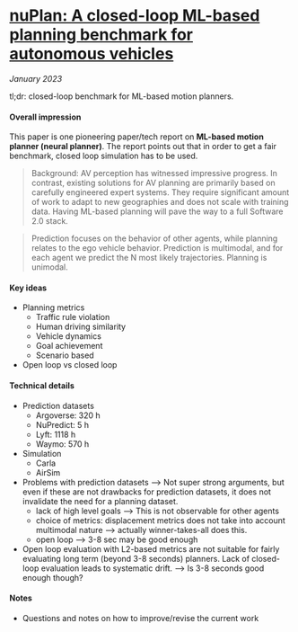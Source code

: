 # [nuPlan: A closed-loop ML-based planning benchmark for autonomous vehicles](https://arxiv.org/abs/2106.11810)

_January 2023_

tl;dr: closed-loop benchmark for ML-based motion planners.

#### Overall impression
This paper is one pioneering paper/tech report on **ML-based motion planner (neural planner)**. The report points out that in order to get a fair benchmark, closed loop simulation has to be used.

> Background: AV perception has witnessed impressive progress. In contrast, existing solutions for AV planning are primarily based on carefully engineered expert systems. They require significant amount of work to adapt to new geographies and does not scale with training data. Having ML-based planning will pave the way to a full Software 2.0 stack.

> Prediction focuses on the behavior of other agents, while planning relates to the ego vehicle behavior. Prediction is multimodal, and for each agent we predict the N most likely trajectories. Planning is unimodal.

#### Key ideas
- Planning metrics
	- Traffic rule violation
	- Human driving similarity
	- Vehicle dynamics
	- Goal achievement
	- Scenario based
- Open loop vs closed loop

#### Technical details
- Prediction datasets
	- Argoverse: 320 h
	- NuPredict: 5 h
	- Lyft: 1118 h
	- Waymo: 570 h
- Simulation
	- Carla
	- AirSim
- Problems with prediction datasets --> Not super strong arguments, but even if these are not drawbacks for prediction datasets, it does not invalidate the need for a planning dataset.
	- lack of high level goals --> This is not observable for other agents
	- choice of metrics: displacement metrics does not take into account multimodal nature --> actually winner-takes-all does this.
	- open loop --> 3-8 sec may be good enough
- Open loop evaluation with L2-based metrics are not suitable for fairly evaluating long term (beyond 3-8 seconds) planners. Lack of closed-loop evaluation leads to systematic drift. --> Is 3-8 seconds good enough though?

#### Notes
- Questions and notes on how to improve/revise the current work
